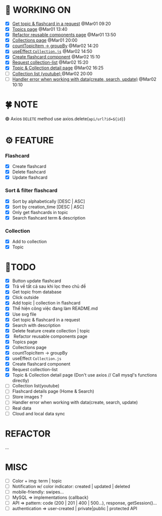 # 🚀 WORKING ON
* [x] [Get topic & flashcard in a request](#task2) @Mar01 09:20
* [x] [Topics page](#task5) @Mar01 13:40
* [x] [Refactor reusable components page](#task6) @Mar01 13:50
* [x] [Collections page](#task8) @Mar01 20:00
* [x] [countTopicItem -> groupBy](#task10) @Mar02 14:20
* [x] [useEffect `Collection.js`](#task11) @Mar02 14:50
* [x] [Create flashcard component](#task12) @Mar02 15:10
* [x] [Request collection-list](#task13) @Mar02 15:20
* [x] [Topic & Collection detail page](#task14) @Mar02 16:25 
* [ ] [Collection list (youtube) ](#task9) @Mar02 20:00
* [ ] [Handler error when working with data(create, search, update)](#task15) @Mar02 10:10

# 🍀 NOTE
🟢 Axios `DELETE` method use axios.delete(`api/url?id=${id}`)

# ⚙ FEATURE
###  Flashcard
* [x] Create flashcard
* [x] Delete flashcard
* [x] Update flashcard

### Sort & filter flashcard
* [x] Sort by alphabetically [DESC | ASC]
* [x] Sort by creation_time [DESC | ASC]
* [x] Only get flashcards in topic
* [x] Search flashcard term & description

### Collection
* [x] Add to collection  
* [x] Topic 

# 💪TODO
* [x] Button update flashcard
* [x] Trả về tất cả sau khi lọc theo chủ đề
* [x] Get topic from database 
* [x] Click outside
* [x] Add topic | collection in flashcard   
* [x] Thể hiện công việc đang làm README.md
* [x] Use svg file
* [x] <a id="task2">Get topic & flashcard in a request</a>
* [x] Search with description 
* [x] Delete feature create collection | topic
* [x] <a id="task6"> Refactor reusable components page</a>
* [x] <a id="task5">Topics page</a>
* [x] <a id="task8">Collections page</a>
* [x] <a id="task10">countTopicItem -> groupBy</a>
* [x] <a id="task11">useEffect `Collection.js`</a>
* [x] <a id="task12">Create flashcard component</a>
* [x] <a id="task13">Request collection-list</a>
* [x] <a id="task14">Topic & Collection detail page (Don't use axios // Call mysql's functions directly)</a>
* [ ] <a id="task9">Collection list(youtube)</a>
* [ ] Flashcard details page (Home & Search)
* [ ] Store images ?
* [ ] <a id="task15">Handler error when working with data(create, search, update)</a>
* [ ] Real data
* [ ] Cloud and local data sync
# REFACTOR 
...

# MISC
* [ ] Color + img: term | topic
* [ ] Notification w/ color indicator: created | updated | deleted
* [ ] mobile-friendly: swipes...
* [ ] MySQL => implementations (callback)
* [ ] API => pattern: code (200 | 201 | 400 | 500...), response, getSession()...
* [ ] authentication => user-created | private|public | protected API